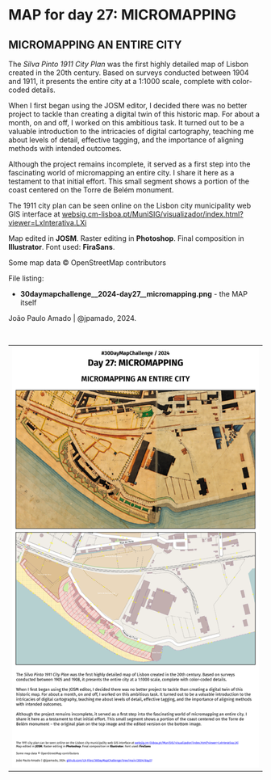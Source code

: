 <h1>MAP for day 27: MICROMAPPING</h1>
<h2>MICROMAPPING AN ENTIRE CITY</h2>
<p>The <i>Silva Pinto 1911 City Plan</i> was the first highly detailed map of Lisbon created in the 20th century. Based on surveys conducted between 1904 and 1911, it presents the entire city at a 1:1000 scale, complete with color-coded details.</p>
<p>When I first began using the JOSM editor, I decided there was no better project to tackle than creating a digital twin of this historic map. For about a month, on and off, I worked on this ambitious task. It turned out to be a valuable introduction to the intricacies of digital cartography, teaching me about levels of detail, effective tagging, and the importance of aligning methods with intended outcomes.</p>
<p>Although the project remains incomplete, it served as a first step into the fascinating world of micromapping an entire city. I share it here as a testament to that initial effort. This small segment shows a portion of the coast centered on the Torre de Belém monument.</p>
<p>The 1911 city plan can be seen online on the Lisbon city municipality web GIS interface at <a href="https://websig.cm-lisboa.pt/MuniSIG/visualizador/index.html?viewer=LxInterativa.LXi">websig.cm-lisboa.pt/MuniSIG/visualizador/index.html?viewer=LxInterativa.LXi</a>
<p>Map edited in <b>JOSM</b>. Raster editing in <b>Photoshop</b>. Final composition in <b>Illustrator</b>. Font used: <b>FiraSans</b>.</p>
<p>Some map data © OpenStreetMap contributors<br>
<p>File listing:</p>
<ul>
  <li><b>30daymapchallenge__2024-day27__micromapping.png</b> - the MAP itself</li>
</ul>
<p>João Paulo Amado | @jpamado, 2024.</p>
<p>&nbsp;</p>
<table>
<tr>
<td style="border:thin #000">
<img src="30daymapchallenge__2024-day27__micromapping.png" width=auto>
</td>
</tr>
</table>
